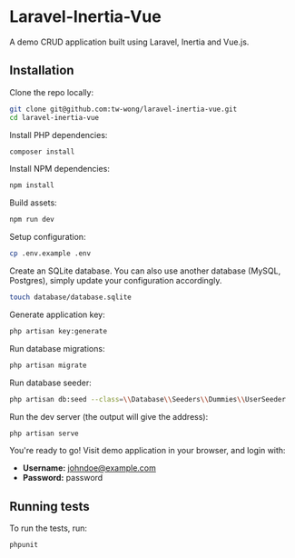 # Laravel-Inertia-Vue

A demo CRUD application built using Laravel, Inertia and Vue.js.

## Installation

Clone the repo locally:

```sh
git clone git@github.com:tw-wong/laravel-inertia-vue.git
cd laravel-inertia-vue
```

Install PHP dependencies:

```sh
composer install
```

Install NPM dependencies:

```sh
npm install
```

Build assets:

```sh
npm run dev
```

Setup configuration:

```sh
cp .env.example .env
```

Create an SQLite database. You can also use another database (MySQL, Postgres), simply update your configuration accordingly.

```sh
touch database/database.sqlite
```

Generate application key:

```sh
php artisan key:generate
```

Run database migrations:

```sh
php artisan migrate
```

Run database seeder:

```sh
php artisan db:seed --class=\\Database\\Seeders\\Dummies\\UserSeeder
```

Run the dev server (the output will give the address):

```sh
php artisan serve
```

You're ready to go! Visit demo application in your browser, and login with:

- **Username:** johndoe@example.com
- **Password:** password

## Running tests

To run the tests, run:

```
phpunit
```